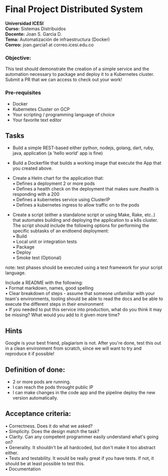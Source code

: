 # Final Project Distributed System

**Universidad ICESI**  
**Curso:** Sistemas Distribuidos  
**Docente:** Joan S. Garcìa D.  
**Tema:** Automatización de infraestructura (Docker)  
**Correo:** joan.garcia1 at correo.icesi.edu.co

### **Objective:**
This test should demonstrate the creation of a simple service and the automation necessary to package and deploy it to a Kubernetes cluster. Submit a PR that we can access to check out your work!

### Pre-requisites
- Docker
- Kubernetes Cluster on GCP
- Your scripting / programming language of choice 
- Your favorite text editor 

## Tasks 

- Build a simple REST-based either python, nodejs, golang, dart, ruby, java, application (a 'hello world' app is fine) 
- Build a Dockerfile that builds a working image that execute the App that you created above.
- Create a Helm chart for the application that:  
• Defines a deployment 2 or more pods  
• Defines a health check on the deployment that makes sure /health is responding with a 200  
• Defines a kubernetes service using ClusterIP  
• Defines a kubernetes ingress to allow traffic on to the pods 

- Create a script (either a standalone script or using Make, Rake, etc..) that automates building and deploying the application to a k8s cluster.
The script should include the following options for performing the specific subtasks of an endtoend deployment:  
• Build  
• Local unit or integration tests  
• Package  
• Deploy  
• Smoke test (Optional)

note: test phases should be executed using a test framework for your script language.  

Include a README with the following:  
• Format markdown, names, good spelling  
• Clear breakdown of steps - assume that someone unfamiliar with your team's environments, tooling should be able to read the docs and be able to execute the different steps in their environment  
• If you needed to put this service into production, what do you think it may be missing? What would you add to it given more time?  

## Hints

Google is your best friend, plagiarism is not. 
After you're done, test this out in a clean environment from scratch, since we will want to try and reproduce it if possible! 

## Definition of done:
- 2 or more pods are running. 
- I can reach the pods throught public IP  
- I can make changes in the code app and the pipeline deploy the new version automatically.  

## Acceptance criteria:  

• Correctness. Does it do what we asked?  
• Simplicity. Does the design match the task?  
• Clarity. Can any competent programmer easily understand what's going on?  
• Generality. It shouldn't be all hardcoded, but don't make it too abstract either.  
• Tests and testability. It would be really great if you have tests. If not, it should be at least possible to test this.  
• Documentation  
